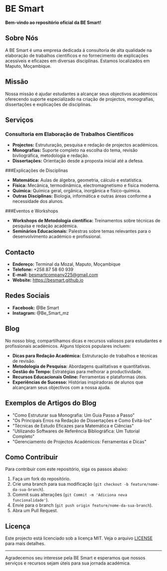# BE Smart

**Bem-vindo ao repositório oficial da BE Smart!**

## Sobre Nós
A BE Smart é uma empresa dedicada á consultoria de alta qualidade na elaboração de trabalhos científicos e no fornecimento de explicações acessíveis e eficazes em diversas disciplinas. Estamos localizados em Maputo, Moçambique.

## Missão
Nossa missão é ajudar estudantes a alcançar seus objectivos académicos oferecendo suporte especializado na criação de projectos, monografias, dissertações e explicações de disciplinas.

## Serviços 

### Consultoria em Elaboração de Trabalhos Científicos

- **Projectos:** Estruturação, pesquisa e redação de projectos académicos.
- **Monografias:** Suporte completo na escolha do tema, revisão bivliográfica, metodologia e redação.
- **Dissertações:** Orientação desde a proposta inicial até a defesa.

###Explicações de Disciplinas
- **Matemática:** Aulas de álgebra, geometria, cálculo e estatística.
- **Física:** Mecânica, termodinâmica, electromagnetismo e física moderna.
- **Química:** Química geral, orgânica, inorgânica e físico-química.
- **Outras Disciplinas:** Biologia, informática e outras áreas conforme a necessidade dos alunos.

###Eventos e Workshops
- **Workshops de Metodologia científica:** Treinamentos sobre técnicas de pesquisa e redação académica.
- **Seminários Educacionais:** Palestras sobre temas relevantes para o desenvolvimento académico e profissional.

## Contacto

- **Endereço:** Terminal da Mozal, Maputo, Moçambique
- **Telefone:** +258 87 58 60 939
- **E-mail:** besmartcompany225@gmail.com
- **Website:** https://besmart.github.io

## Redes Sociais
- **Facebook:** @Be Smart
- **Instagram:** @Be_Smart_mz

## Blog

No nosso blog, compartilhamos dicas e recursos valiosos para estudantes e profissionais académicos. Alguns tópicos populares incluem:

- **Dicas para Redação Académica:** Estruturação de trabalhos e técnicas de revisão.
- **Metodologia de Pesquisa:** Abordagens qualitativas e quantitativas.
- **Gestão do Tempo:** Estratégias para melhorar a productividade.
- **Recursos Educacionais Online:** Ferramentas e plataformas úteis.
- **Experiências de Sucesso:** Histórias inspiradoras de alunos que alcançaram seus objectivos com a nossa ajuda.

## Exemplos de Artigos do Blog

- "Como Estruturar sua Monografia: Um Guia Passo a Passo"
- "Os Principais Erros na Redação de Dissertações e Como Evitá-los"
- "Técnicas de Estudo Eficazes para Matemática e Ciências"
- "Utilizando Softwares de Referência Bibliográfica: Um Tutorial Completo"
- "Gerenciamento de Projectos Académicos: Ferramentas e Dicas"

## Como Contribuir 

Para contribuir com este repositório, siga os passos abaixo:

1. Faça um fork do repositório.
2. Crie uma branch para sua modificação (`git checkout -b feature/nome-da-sua-branch`).
3. Commit suas alterações (`git Commit -m 'Adiciona nova funcionalidade'`).
4. Envie para o branch (`git push origin feature/nome-da-sua-branch`).
5. Abra um Pull Request.

## Licença

Este projecto está licenciado sob a licença MIT. Veja o arquivo [LICENSE](LICENSE) para mais detalhes.

---

Agradecemos seu interesse pela BE Smart e esperamos que nossos serviços e recursos sejam úteis para sua jornada académica.
